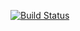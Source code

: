 [![Build Status](https://travis-ci.org/moscich/Wonders.svg?branch=master)](https://travis-ci.org/moscich/Wonders)